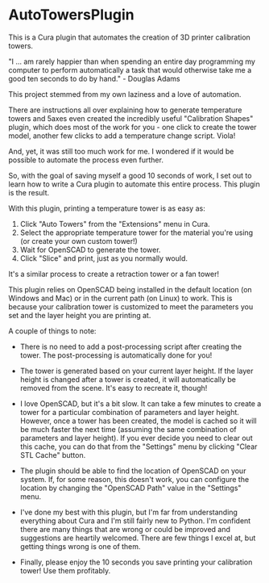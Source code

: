 # AutoTowersPlugin
This is a Cura plugin that automates the creation of 3D printer calibration towers.

"I ... am rarely happier than when spending an entire day programming my computer to perform automatically a task that would otherwise take me a good ten seconds to do by hand." - Douglas Adams

This project stemmed from my own laziness and a love of automation.

There are instructions all over explaining how to generate temperature towers and 5axes even created the incredibly useful "Calibration Shapes" plugin, which does most of the work for you - one click to create the tower model, another few clicks to add a temperature change script.  Viola!

And, yet, it was still too much work for me.  I wondered if it would be possible to automate the process even further.

So, with the goal of saving myself a good 10 seconds of work, I set out to learn how to write a Cura plugin to automate this entire process.  This plugin is the result.

With this plugin, printing a temperature tower is as easy as:
  1) Click "Auto Towers" from the "Extensions" menu in Cura.
  2) Select the appropriate temperature tower for the material you're using (or create your own custom tower!)
  3) Wait for OpenSCAD to generate the tower.
  4) Click "Slice" and print, just as you normally would.
  
It's a similar process to create a retraction tower or a fan tower!

This plugin relies on OpenSCAD being installed in the default location (on Windows and Mac) or in the current path (on Linux) to work.  This is because your calibration tower is customized to meet the parameters you set and the layer height you are printing at.

A couple of things to note:

- There is no need to add a post-processing script after creating the tower.  The post-processing is automatically done for you!  

- The tower is generated based on your current layer height.  If the layer height is changed after a tower is created, it will automatically be removed from the scene.  It's easy to recreate it, though!

- I love OpenSCAD, but it's a bit slow.  It can take a few minutes to create a tower for a particular combination of parameters and layer height.  However, once a tower has been created, the model is cached so it will be much faster the next time (assuming the same combination of parameters and layer height).  If you ever decide you need to clear out this cache, you can do that from the "Settings" menu by clicking "Clear STL Cache" button.

- The plugin should be able to find the location of OpenSCAD on your system.  If, for some reason, this doesn't work, you can configure the location by changing the "OpenSCAD Path" value in the "Settings" menu.

- I've done my best with this plugin, but I'm far from understanding everything about Cura and I'm still fairly new to Python.  I'm confident there are many things that are wrong or could be improved and suggestions are heartily welcomed.  There are few things I excel at, but getting things wrong is one of them.

- Finally, please enjoy the 10 seconds you save printing your calibration tower!  Use them profitably.
